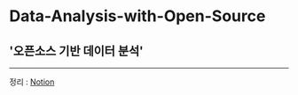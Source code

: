 # Data-Analysis-with-Open-Source

##  '오픈소스 기반 데이터 분석' 
---

정리 : [Notion](https://ubiquitous-woodpecker-cc5.notion.site/26a8e71b864f8009bbfae5b53c177d1f?source=copy_link)
